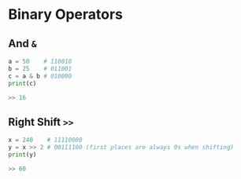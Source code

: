 # Binary Operators

## And `&`

```python
a = 50    # 110010
b = 25    #	011001
c = a & b # 010000
print(c)

>> 16
```

## Right Shift `>>`

```python
x = 240    # 11110000
y = x >> 2 # 00111100 (first places are always 0s when shifting)
print(y)

>> 60
```




